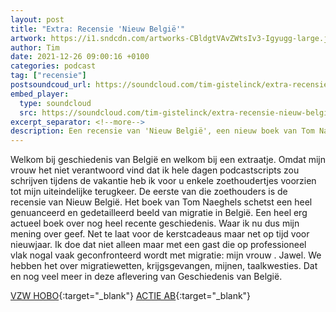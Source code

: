 ```yaml
---
layout: post
title: "Extra: Recensie 'Nieuw België'"
artwork: https://i1.sndcdn.com/artworks-CBldgtVAvZWtsIv3-Igyugg-large.jpg
author: Tim
date: 2021-12-26 09:00:16 +0100
categories: podcast
tag: ["recensie"]
postsoundcoud_url: https://soundcloud.com/tim-gistelinck/extra-recensie-nieuw-belgie
embed_player:
  type: soundcloud
  src: https://soundcloud.com/tim-gistelinck/extra-recensie-nieuw-belgie
excerpt_separator: <!--more-->
description: Een recensie van 'Nieuw België', een nieuw boek van Tom Naeghels.
---
```

Welkom bij geschiedenis van België en welkom bij een extraatje. Omdat mijn vrouw het niet verantwoord vind dat ik hele dagen podcastscripts zou schrijven tijdens de vakantie heb ik voor u enkele zoethoudertjes voorzien tot mijn uiteindelijke terugkeer. De eerste van die zoethouders is de recensie van Nieuw België. Het boek van Tom Naeghels schetst een heel genuanceerd en gedetailleerd beeld van migratie in België. Een heel erg actueel boek over nog heel recente geschiedenis. Waar ik nu dus mijn mening over geef. Net te laat voor de kerstcadeaus maar net op tijd voor nieuwjaar. Ik doe dat niet alleen maar met een gast die op professioneel vlak nogal vaak geconfronteerd wordt met migratie: mijn vrouw . Jawel. We hebben het over migratiewetten, krijgsgevangen, mijnen, taalkwesties. Dat en nog veel meer in deze aflevering van Geschiedenis van België.

[VZW HOBO](https://www.hobo.brussels/site/nl/){:target="_blank"}
[ACTIE AB](https://www.abconcerts.be/nl/nieuws/schenk-voor-5-een-oudejaarsmaaltijd-aan-een-thuisloze-persoon/a1e5J000001C65PQAS){:target="_blank"}